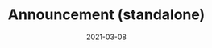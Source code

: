 ---
title: "Announcement (standalone)"
date: "2021-03-08"
description: "This pattern is used to announce the outcome of an activity, sometimes (but not always) linking an original resource (referenced in `context`) to a new, related resource (referenced in `object`)."
layout: pattern_example
status: [review,draft]
weight: 1
payload:
    id: "urn:uuid:94ecae35-dcfd-4182-8550-22c7164fe23f"
    type: "Announce"
    origin:
        lookup: "generic-origin-system"
    target:
        lookup: "generic-target-system"
    object:
        lookup: generic-object-service
    actor:
        lookup: generic-actor
    context:
        lookup: generic-object-repository
---